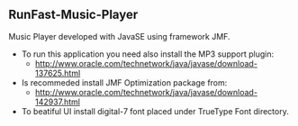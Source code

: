 ## RunFast-Music-Player
Music Player developed with JavaSE using framework JMF.

- To run this application you need also install the MP3 support plugin:
    - http://www.oracle.com/technetwork/java/javase/download-137625.html
- Is recommeded install JMF Optimization package from: 
    - http://www.oracle.com/technetwork/java/javase/download-142937.html
- To beatiful UI install digital-7 font placed under TrueType Font directory.

